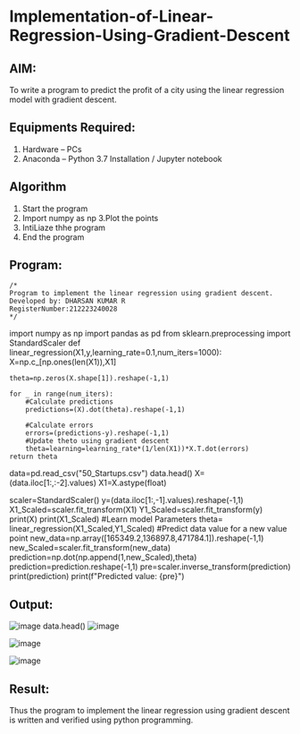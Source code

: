 # Implementation-of-Linear-Regression-Using-Gradient-Descent

## AIM:
To write a program to predict the profit of a city using the linear regression model with gradient descent.

## Equipments Required: 
1. Hardware – PCs
2. Anaconda – Python 3.7 Installation / Jupyter notebook

## Algorithm
1. Start the program 
2. Import numpy as np 3.Plot the points
3. IntiLiaze thhe program
4. End the program

## Program:
```
/*
Program to implement the linear regression using gradient descent.
Developed by: DHARSAN KUMAR R
RegisterNumber:212223240028
*/
```
import numpy as np 
import pandas as pd
from sklearn.preprocessing import StandardScaler
def linear_regression(X1,y,learning_rate=0.1,num_iters=1000):
    X=np.c_[np.ones(len(X1)),X1]
    
    theta=np.zeros(X.shape[1]).reshape(-1,1)
    
    for _ in range(num_iters):
        #Calculate predictions
        predictions=(X).dot(theta).reshape(-1,1)
        
        #Calculate errors
        errors=(predictions-y).reshape(-1,1)
        #Update theto using gradient descent
        theta=learning=learning_rate*(1/len(X1))*X.T.dot(errors)
    return theta
data=pd.read_csv("50_Startups.csv")
data.head()
X=(data.iloc[1:,:-2].values)
X1=X.astype(float)

scaler=StandardScaler()
y=(data.iloc[1:,-1].values).reshape(-1,1)
X1_Scaled=scaler.fit_transform(X1)
Y1_Scaled=scaler.fit_transform(y)
print(X)
print(X1_Scaled)
#Learn model Parameters
theta= linear_regression(X1_Scaled,Y1_Scaled)
#Predict data value for a new value point
new_data=np.array([165349.2,136897.8,471784.1]).reshape(-1,1)
new_Scaled=scaler.fit_transform(new_data)
prediction=np.dot(np.append(1,new_Scaled),theta)
prediction=prediction.reshape(-1,1)
pre=scaler.inverse_transform(prediction)
print(prediction)
print(f"Predicted value: {pre}")

## Output:
![image](https://github.com/DHARSAN23014208/Implementation-of-Linear-Regression-Using-Gradient-Descent/assets/149365413/4b4acc2c-cd9f-4ae3-a022-51c6b29ed9fe)
data.head()
![image](https://github.com/DHARSAN23014208/Implementation-of-Linear-Regression-Using-Gradient-Descent/assets/149365413/fe08198c-40e1-457a-86a6-a02f889bae64)




![image](https://github.com/DHARSAN23014208/Implementation-of-Linear-Regression-Using-Gradient-Descent/assets/149365413/71f7417a-8e3d-4187-a4eb-a5bf9976a767)



![image](https://github.com/DHARSAN23014208/Implementation-of-Linear-Regression-Using-Gradient-Descent/assets/149365413/878a5df7-e042-4122-8a6f-a4b44a4e1433)




## Result:
Thus the program to implement the linear regression using gradient descent is written and verified using python programming.
